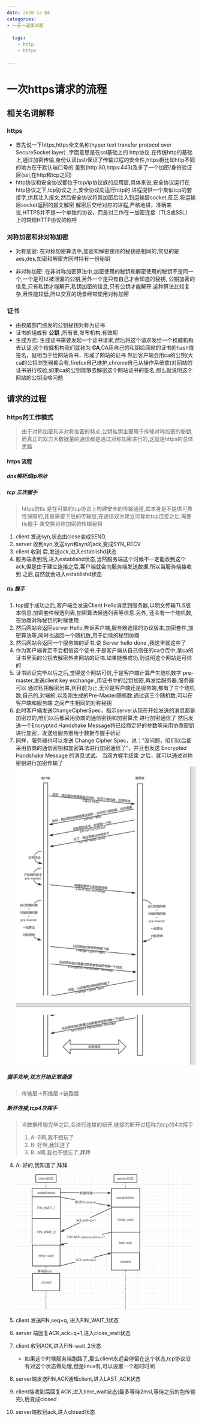 ```yaml
---
date: 2020-12-04
categories:
- 一天一道面试题
  
  tags:
    - http
    - https

---
```


# 一次https请求的流程
   
## 相关名词解释

### https
  
 * 首先说一下https,https全文名称(hyper text transfer  protocol over SecureSocket layer) ,字面意思是在ssl基础上的
   http协议,在传统http的基础上,通过加密传输,身份认证(ssl)保证了传输过程的安全性,https相比如http不同的地方在于默认端口号的
   差别(http:80,https:443)及多了一个加密/身份验证层(ssl,在http和tcp之间)
 * http协议和安全协议都位于tcp/ip协议族的应用层,具体来说,安全协议运行在http协议之下,tcp协议之上,安全协议向运行http的
   进程提供一个类似tcp的套接字,供其注入报文,然后安全协议将其加密后注入到运输层socket,反正,将运输层socket返回的报文解密
   解密后交给对应的进程,严格地讲，准确来说,HTTPS并不是一个单独的协议，而是对工作在一加密连接（TLS或SSL）上的常规HTTP协议的称呼
    
### 对称加密和非对称加密
* 对称加密: 在对称加密算法中,加密和解密使用的秘钥是相同的,常见的是aes,des,加密和解密方同时持有一份秘钥

* 非对称加密: 在非对称加密算法中,加密使用的秘钥和解密使用的秘钥不是同一个,一个是可以被泄漏的公钥,另外一个是只有自己才会知道的秘钥,
公钥加密的信息,只有私钥才能解开,私钥加密的信息,只有公钥才能解开.这种算法比较复杂,且性能较低,所以交互的场景经常使用对称加密
  
### 证书
   * 由权威部门颁发的公钥秘钥对称为证书
   * 证书的组成有 **公钥** ,所有者,发布机构,有效期
   * 生成方式: 生成证书需要发起一个证书请求,然后将这个请求发给一个权威机构去认证,这个权威机构我们就称为 **CA**,CA用自己的私钥给网站的证书的hash值签名，就相当于给网站背书，形成了网站的证书
     然后客户端会用ca的公钥(大ca的公钥浏览器都会有,firefox自己维护,chrome自己从操作系统拿)对网站的证书进行校验,如果ca的公钥能够去解密这个网站证书的签名,那么就说明这个网站的公钥没啥问题

  
## 请求的过程 

### https的工作模式

> 由于对称加密和非对称加密的特点,公钥私钥主要用于传输对称加密的秘钥,而真正的双方大数据量的通信都是通过对称加密进行的,这就是https的总体思路



#### https 流程
##### dns解析成ip地址

##### tcp 三次握手
 > https的tls 是在可靠的tcp协议上构建安全的传输通道,其本身是不提供可靠性保障的,还是需要下层的传输层,在通信双方建立可靠地tcp连接之后,需要tls握手
来交换对称加密的传输秘钥
 1. client 发送syn,状态由close变成SEND,
 2. server 收到syn,发送syn和syn的ack,变成SYN_RECV
 3. client 收到 后,发送ack,进入establishd状态
 4. 服务端收到后,进入establishd状态,当然服务端这个时候不一定能收到这个ack,但是由于建立连接之后,客户端就会向服务端发送数据,所以当服务端接收到
之后,自然就会进入establishd状态

##### tls 握手
1. tcp握手成功之后,客户端会发送Client Hello消息到服务器,以明文传输TLS版本信息,加密套件候选列表,加密算法候选列表等信息.另外,
还会有一个随机数,在协商对称秘钥的时候使用
2. 然后网站会返回server Hello,告诉客户端,服务器选择的协议版本,加密套件,加密算法等,同时也返回一个随机数,用于后续的秘钥协商
3. 然后网站会返回一个服务端的证书,说 Server hello done ,我这里就这些了
4. 作为客户端肯定不会相信这个证书,于是客户端从自己信任的ca仓库中,拿ca的证书里面的公钥去解密外卖网站的证书.如果能够成功,则说明这个网站是可信的
5. 证书验证完毕以后之后,觉得这个网站可信,于是客户端计算产生随机数字 pre-master,发送client key exchange ,用证书中的公钥加密,再发给服务器,服务器可以
通过私钥解密出来,到目前为止,无论是客户端还是服务端,都有了三个随机数,自己的,对端的,以及刚生成的Pre-Master随机数.通过这三个随机数,可以在客户端和服务端
之间产生相同的对称秘钥
6. 此时客户端发送ChangeCipherSpec，指示server从现在开始发送的消息都是加密过的,咱们以后都采用协商的通信密钥和加密算法 进行加密通信了
   然后发送一个Encrypted Handshake Message将已经商定好的参数等采用协商密钥进行加密，发送给服务器用于数据与握手验证
7. 同样，服务器也可以发送 Change Cipher Spec，说：“没问题，咱们以后都采用协商的通信密钥和加密算法进行加密通信了”，并且也发送 Encrypted Handshake Message 的消息试试。
   当双方握手结束 之后，就可以通过对称密钥进行加密传输了
![tls握手流程图](../../assets/https/2020-12-07_17-29-52.png)
#####  握手完毕,双方开始正常通信
> 传输层->网络层->链路层

##### 断开连接,tcp4次挥手
> 当数据传输完毕之后,会进行连接的断开,链接的断开过程称为tcp的4次挥手
> 1. A: B啊,我不想玩了
> 2. B: 好啊,我知道了
> 3. B: a啊,我也不想忘了,拜拜
 4. A: 好的,我知道了,拜拜
![tcp4次挥手流程图](../../assets/https/2020-12-10_10-25-55.png)
    
1.   client 发送FIN,seq=q, 进入FIN_WAIT_1状态
2.   server 端回复ACK,ack=q+1,进入close_wait状态
3.  client 收到ACK,进入FIN-wait_2状态 
    * 如果这个时候服务端跑路了,那么client永远会停留在这个状态,tcp协议没有对这个状态做处理,但是linux有,可以设置一个超时时间
4. server端发送FIN,ACK通知client,进入LAST_ACK状态
5. client端收到后回复ACK,进入time_wait状态(最多等待2msl,等待之前的包传输完),后变成closed
6. server端收到ack,进入closed状态






     


      








